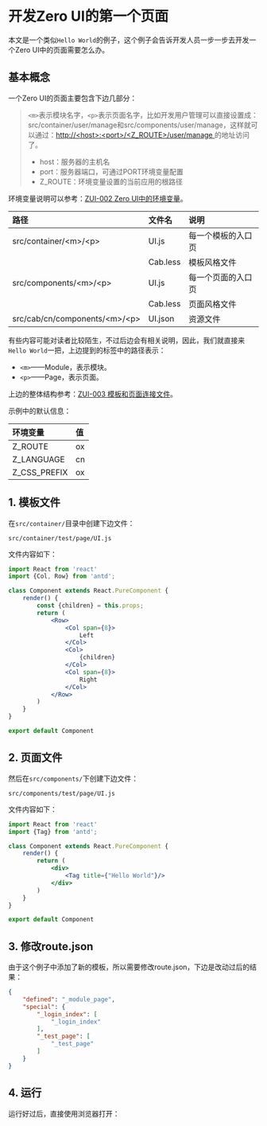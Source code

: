 # 开发Zero UI的第一个页面

本文是一个类似`Hello World`的例子，这个例子会告诉开发人员一步一步去开发一个Zero UI中的页面需要怎么办。

## 基本概念

一个Zero UI的页面主要包含下边几部分：

> `<m>`表示模块名字，`<p>`表示页面名字，比如开发用户管理可以直接设置成：src/container/user/manage和src/components/user/manage，这样就可以通过：[http://&lt;host&gt;:&lt;port&gt;/&lt;Z\_ROUTE&gt;/user/manage ](http://<host>:<port>/<Z_ROUTE>/user/manage )的地址访问了。
>
> * host：服务器的主机名
> * port：服务器端口，可通过PORT环境变量配置
> * Z\_ROUTE：环境变量设置的当前应用的根路径

环境变量说明可以参考：[ZUI-002 Zero UI中的环境变量](/zero-ui/1-zero-uiji-ben-jiao-cheng/zui-002-zero-uizhong-de-huan-jing-bian-liang.md)。

| 路径 | 文件名 | 说明 |
| :--- | :--- | :--- |
| src/container/&lt;m&gt;/&lt;p&gt; | UI.js | 每一个模板的入口页 |
|  | Cab.less | 模板风格文件 |
| src/components/&lt;m&gt;/&lt;p&gt; | UI.js | 每一个页面的入口页 |
|  | Cab.less | 页面风格文件 |
| src/cab/cn/components/&lt;m&gt;/&lt;p&gt; | UI.json | 资源文件 |

有些内容可能对读者比较陌生，不过后边会有相关说明，因此，我们就直接来`Hello World`一把，上边提到的标签中的路径表示：

* `<m>`——Module，表示模块。
* `<p>`——Page，表示页面。

上边的整体结构参考：[ZUI-003 模板和页面连接文件](/zero-ui/1-zero-uiji-ben-jiao-cheng/zui-003-mo-ban-he-ye-mian-lian-jie-wen-jian.md)。

示例中的默认信息：

| 环境变量 | 值 |
| :--- | :--- |
| Z\_ROUTE | ox |
| Z\_LANGUAGE | cn |
| Z\_CSS\_PREFIX | ox |

## 1. 模板文件

在`src/container/`目录中创建下边文件：

```shell
src/container/test/page/UI.js
```

文件内容如下：

```jsx
import React from 'react'
import {Col, Row} from 'antd';

class Component extends React.PureComponent {
    render() {
        const {children} = this.props;
        return (
            <Row>
                <Col span={8}>
                    Left
                </Col>
                <Col>
                    {children}
                </Col>
                <Col span={8}>
                    Right
                </Col>
            </Row>
        )
    }
}

export default Component
```

## 2. 页面文件

然后在`src/components/`下创建下边文件：

```
src/components/test/page/UI.js
```

文件内容如下：

```jsx
import React from 'react'
import {Tag} from 'antd';

class Component extends React.PureComponent {
    render() {
        return (
            <div>
                <Tag title={"Hello World"}/>
            </div>
        )
    }
}

export default Component
```

## 3. 修改route.json

由于这个例子中添加了新的模板，所以需要修改route.json，下边是改动过后的结果：

```json
{
    "defined": "_module_page",
    "special": {
        "_login_index": [
            "_login_index"
        ],
        "_test_page": [
            "_test_page"
        ]
    }
}
```

## 4. 运行

运行好过后，直接使用浏览器打开：

